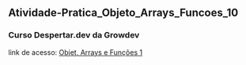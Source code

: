 ## Atividade-Pratica_Objeto_Arrays_Funcoes_10
### Curso Despertar.dev da Growdev
link de acesso: <a href="https://edsoncamarafilho.github.io/Atividade-Pratica_Objeto_Arrays_Funcoes_10/" target="_blank">Objet, Arrays e Funções 1<a> 
 
